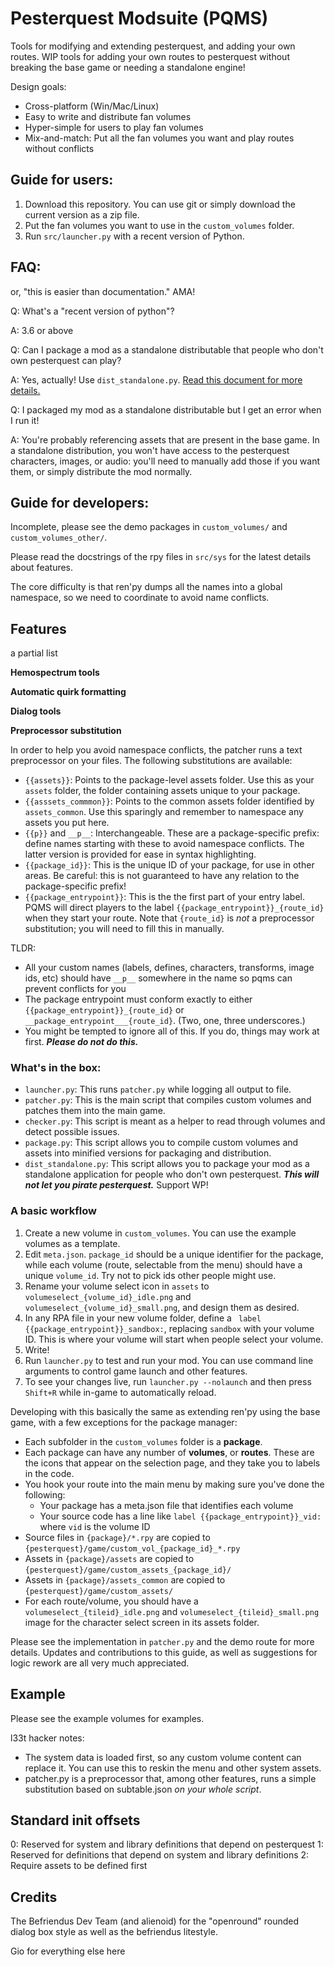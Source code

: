 # Pesterquest Modsuite (PQMS)

Tools for modifying and extending pesterquest, and adding your own routes. WIP tools for adding your own routes to pesterquest without breaking the base game or needing a standalone engine!

Design goals:

- Cross-platform (Win/Mac/Linux)
- Easy to write and distribute fan volumes
- Hyper-simple for users to play fan volumes
- Mix-and-match: Put all the fan volumes you want and play routes without conflicts

## Guide for users:

1. Download this repository. You can use git or simply download the current version as a zip file.
2. Put the fan volumes you want to use in the `custom_volumes` folder.
3. Run `src/launcher.py` with a recent version of Python.

## FAQ:

or, "this is easier than documentation." AMA!



Q: What's a "recent version of python"?

A: 3.6 or above

Q: Can I package a mod as a standalone distributable that people who don't own pesterquest can play?

A: Yes, actually! Use `dist_standalone.py`. [Read this document for more details.](./doc/pqlite.md)

Q: I packaged my mod as a standalone distributable but I get an error when I run it!

A: You're probably referencing assets that are present in the base game. In a standalone distribution, you won't have access to the pesterquest characters, images, or audio: you'll need to manually add those if you want them, or simply distribute the mod normally.

## Guide for developers:

Incomplete, please see the demo packages in `custom_volumes/` and `custom_volumes_other/`.

Please read the docstrings of the rpy files in `src/sys` for the latest details about features.

The core difficulty is that ren'py dumps all the names into a global namespace, so we need to coordinate to avoid name conflicts.

## Features
a partial list

**Hemospectrum tools**

**Automatic quirk formatting**

**Dialog tools**

**Preprocessor substitution**

In order to help you avoid namespace conflicts, the patcher runs a text preprocessor on your files. The following substitutions are available:

- `{{assets}}`: Points to the package-level assets folder. Use this as your `assets` folder, the folder containing assets unique to your package.
- `{{asssets_commmon}}`: Points to the common assets folder identified by `assets_common`. Use this sparingly and remember to namespace any assets you put here.
- `{{p}}` and `__p__`: Interchangeable. These are a package-specific prefix: define names starting with these to avoid namespace conflicts. The latter version is provided for ease in syntax highlighting. 
- `{{package_id}}`: This is the unique ID of your package, for use in other areas. Be careful: this is not guaranteed to have any relation to the package-specific prefix!
- `{{package_entrypoint}}`: This is the the first part of your entry label. PQMS will direct players to the label `{{package_entrypoint}}_{route_id}` when they start your route. Note that `{route_id}` is *not* a preprocessor substitution; you will need to fill this in manually.

TLDR:

- All your custom names (labels, defines, characters, transforms, image ids, etc) should have `__p__` somewhere in the name so pqms can prevent conflicts for you
- The package entrypoint must conform exactly to either ``{{package_entrypoint}}_{route_id}`` or ``__package_entrypoint___{route_id}``. (Two, one, three underscores.)
- You might be tempted to ignore all of this. If you do, things may work at first. ***Please do not do this.***

### What's in the box:

- `launcher.py`: This runs `patcher.py` while logging all output to file.
- `patcher.py`: This is the main script that compiles custom volumes and patches them into the main game. 
- `checker.py`: This script is meant as a helper to read through volumes and detect possible issues. 
- `package.py`: This script allows you to compile custom volumes and assets into minified versions for packaging and distribution.
- `dist_standalone.py`: This script allows you to package your mod as a standalone application for people who don't own pesterquest. ***This will not let you pirate pesterquest.*** Support WP!

### A basic workflow

1. Create a new volume in `custom_volumes`. You can use the example volumes as a template.
2. Edit `meta.json`. `package_id` should be a unique identifier for the package, while each volume (route, selectable from the menu) should have a unique `volume_id`. Try not to pick ids other people might use.
3. Rename your volume select icon in `assets` to `volumeselect_{volume_id}_idle.png` and `volumeselect_{volume_id}_small.png`, and design them as desired.
4. In any RPA file in your new volume folder, define a `
label {{package_entrypoint}}_sandbox:`, replacing `sandbox` with your volume ID. This is where your volume will start when people select your volume. 
5. Write!
6. Run `launcher.py` to test and run your mod. You can use command line arguments to control game launch and other features. 
7. To see your changes live, run `launcher.py --nolaunch` and then press `Shift+R` while in-game to automatically reload.


Developing with this basically the same as extending ren'py using the base game, with a few exceptions for the package manager:
- Each subfolder in the `custom_volumes` folder is a **package**.
- Each package can have any number of **volumes**, or **routes**. These are the icons that appear on the selection page, and they take you to labels in the code.
- You hook your route into the main menu by making sure you've done the following:
    - Your package has a meta.json file that identifies each volume
    - Your source code has a line like `label {{package_entrypoint}}_vid:` where `vid` is the volume ID
- Source files in `{package}/*.rpy` are copied to `{pesterquest}/game/custom_vol_{package_id}_*.rpy`
- Assets in `{package}/assets` are copied to `{pesterquest}/game/custom_assets_{package_id}/`
- Assets in `{package}/assets_common` are copied to `{pesterquest}/game/custom_assets/`
- For each route/volume, you should have a `volumeselect_{tileid}_idle.png` and `volumeselect_{tileid}_small.png` image for the character select screen in its assets folder.

Please see the implementation in `patcher.py` and the demo route for more details.
Updates and contributions to this guide, as well as suggestions for logic rework are all very much appreciated. 

## Example

Please see the example volumes for examples. 

l33t hacker notes:
- The system data is loaded first, so any custom volume content can replace it. You can use this to reskin the menu and other system assets. 
- patcher.py is a preprocessor that, among other features, runs a simple substitution based on subtable.json *on your whole script*. 

## Standard init offsets

0: Reserved for system and library definitions that depend on pesterquest
1: Reserved for definitions that depend on system and library definitions
2: Require assets to be defined first

## Credits

The Befriendus Dev Team (and alienoid) for the "openround" rounded dialog box style as well as the befriendus litestyle.

Gio for everything else here


